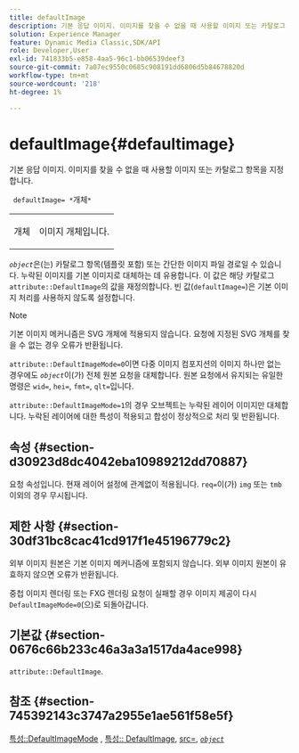 ```yaml
---
title: defaultImage
description: 기본 응답 이미지. 이미지를 찾을 수 없을 때 사용할 이미지 또는 카탈로그 항목을 지정합니다.
solution: Experience Manager
feature: Dynamic Media Classic,SDK/API
role: Developer,User
exl-id: 741833b5-e858-4aa5-96c1-bb06539deef3
source-git-commit: 7a07ec9550c0685c908191dd6806d5b84678820d
workflow-type: tm+mt
source-wordcount: '218'
ht-degree: 1%

---
```


# defaultImage{#defaultimage}

기본 응답 이미지. 이미지를 찾을 수 없을 때 사용할 이미지 또는 카탈로그 항목을 지정합니다.

` defaultImage= *`개체`*`

<table id="simpletable_C1FC14B7D9AE476DB2B10EB402944335"> 
 <tr class="strow"> 
  <td class="stentry"> <p> <span class="codeph"> <span class="varname"> 개체 </span> </span> </p> </td> 
  <td class="stentry"> <p>이미지 개체입니다. </p> </td> 
 </tr> 
</table>

*`object`*&#x200B;은(는) 카탈로그 항목(템플릿 포함) 또는 간단한 이미지 파일 경로일 수 있습니다. 누락된 이미지를 기본 이미지로 대체하는 데 유용합니다. 이 값은 해당 카탈로그 `attribute::DefaultImage`의 값을 재정의합니다. 빈 값(`defaultImage=`)은 기본 이미지 처리를 사용하지 않도록 설정합니다.

>[!NOTE]
>
>기본 이미지 메커니즘은 SVG 개체에 적용되지 않습니다. 요청에 지정된 SVG 개체를 찾을 수 없는 경우 오류가 반환됩니다.

`attribute::DefaultImageMode=0`이면 다중 이미지 컴포지션의 이미지 하나만 없는 경우에도 *`object`*&#x200B;이(가) 전체 원본 요청을 대체합니다. 원본 요청에서 유지되는 유일한 명령은 `wid=`, `hei=`, `fmt=`, `qlt=`입니다.

`attribute::DefaultImageMode=1`의 경우 오브젝트는 누락된 레이어 이미지만 대체합니다. 누락된 레이어에 대한 특성이 적용되고 합성이 정상적으로 처리 및 반환됩니다.

## 속성 {#section-d30923d8dc4042eba10989212dd70887}

요청 속성입니다. 현재 레이어 설정에 관계없이 적용됩니다. `req=`이(가) `img` 또는 `tmb` 이외의 경우 무시됩니다.

## 제한 사항 {#section-30df31bc8cac41cd917f1e45196779c2}

외부 이미지 원본은 기본 이미지 메커니즘에 포함되지 않습니다. 외부 이미지 원본이 유효하지 않으면 오류가 반환됩니다.

중첩 이미지 렌더링 또는 FXG 렌더링 요청이 실패할 경우 이미지 제공이 다시 `DefaultImageMode=0`(으)로 되돌아갑니다.

## 기본값 {#section-0676c66b233c46a3a3a1517da4ace998}

`attribute::DefaultImage`.

## 참조 {#section-745392143c3747a2955e1ae561f58e5f}

[특성::DefaultImageMode](../../../../../is-api/image-catalog/image-serving-api-ref/c-image-catalog-reference/c-attributes-reference/r-defaultimagemode.md#reference-8a996af162f84e46bbe9e6e0d4e26782) , [특성:: DefaultImage](../../../../../is-api/image-catalog/image-serving-api-ref/c-image-catalog-reference/c-attributes-reference/r-is-cat-defaultimage.md#reference-8e9900e129f54ed68462a3c2fc3bc433), [src=](../../../../../is-api/http-ref/image-serving-api-ref/c-http-protocol-reference/c-command-reference/r-src.md#reference-f6506637778c4c69bf106a7924a91ab1), [*`object`*](../../../../../is-api/http-ref/image-serving-api-ref/c-http-protocol-reference/c-data-types/r-object.md#reference-2591bd24548d462782c68d138ef795a0)
